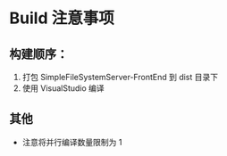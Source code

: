 ﻿# Build 注意事项

## 构建顺序：

1. 打包 SimpleFileSystemServer-FrontEnd 到 dist 目录下
2. 使用 VisualStudio 编译

## 其他

- 注意将并行编译数量限制为 1